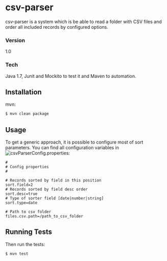 # csv-parser

csv-parser is a system which is be able to read a folder with CSV files and order all included records by configured options.

### Version
1.0

### Tech
Java 1.7, Junit and Mockito to test it and Maven to automation. 

## Installation

mvn:

```bash
$ mvn clean package
```

## Usage

To get a generic approach, it is possible to configure most of sort parameters. You can find all configuration variables in ![csvParserConfig.properties](https://github.com/aurelido/csv-parser/src/main/resources/csvParserConfig.properties):


```
#
# Config properties
#

# Records sorted by field in this position
sort.field=2
# Records sorted by field desc order
sort.desc=true
# Type of sorter field [date|number|string]
sort.type=date

# Path to csv folder
files.csv.path=/path_to_csv_folder
```

## Running Tests

Then run the tests:

```bash
$ mvn test
```